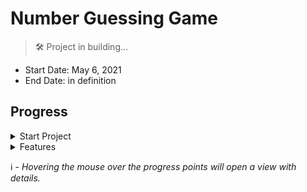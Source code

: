 <!--![Guessing-Game]()-->
# Number Guessing Game
> 🛠 Project in building...

- Start Date: May 6, 2021
- End Date: in definition

## Progress


<details>
    <summary>Start Project</summary>
    <ol>
        <li title="HTML structure and Basic styles css">Start interface project</li>
        <li title="App data storage">Declaration of variables</li>
    </ol>
</details>

<details>
    <summary>Features</summary>
    <ol>
        <li title="App core idea">randomNumber</li>
        <li title="Arrives the user's guess">checkGuess</li>
        <li title="Disable fields and run resetGame">gameOver</li>
    </ol>
</details>

ℹ - *Hovering the mouse over the progress points will open a view with details.*
#

